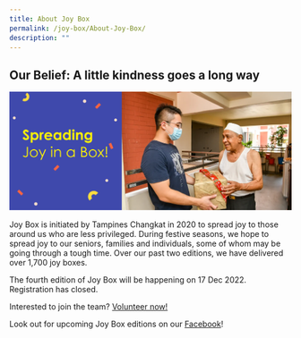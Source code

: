 ```yaml
---
title: About Joy Box
permalink: /joy-box/About-Joy-Box/
description: ""
---
```

## Our Belief: A little kindness goes a long way

![](/images/Joy%20Box/Joy%20Box%20Banner1.png)

Joy Box is initiated by Tampines Changkat in 2020 to spread joy to those around us who are less privileged. During festive seasons, we hope to spread joy to our seniors, families and individuals, some of whom may be going through a tough time. Over our past two editions, we have delivered over 1,700 joy boxes.

The fourth edition of Joy Box will be happening on 17 Dec 2022. Registration has closed.

Interested to join the team? [Volunteer now!](https://form.gov.sg/63e61a35b1cf750011109bd7)

Look out for upcoming Joy Box editions on our [Facebook](https://www.facebook.com/tampines.changkat)!